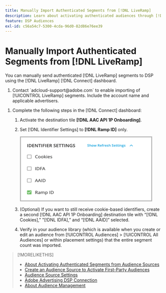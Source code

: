 ```yaml
---
title: Manually Import Authenticated Segments from [!DNL LiveRamp]
description: Learn about activating authenticated audiences through [!DNL LiveRamp].
feature: DSP Audiences
exl-id: c56a54c7-5300-4cda-96d0-82d86e76ee39
---
```

# Manually Import Authenticated Segments from [!DNL LiveRamp]

<!-- Title:
Workflow to Manually Import Authenticated Segments from [!DNL LiveRamp]
Manually Activate Authenticated Segments from [!DNL LiveRamp]
Manually Activate Authenticated Segments from Universal ID partners

If I change it, update filename, create a redirect from the old page to the new one, and update all x-refs.
-->

You can manually send authenticated [!DNL LiveRamp] segments to DSP using the [!DNL LiveRamp] [!DNL Connect] dashboard. 

1. <!-- Verify this -->Contact `adcloud-support@adobe.com` to enable importing of [!UICONTROL LiveRamp] segments. Include the account name and applicable advertisers.

<!--Is this necessary for this process, too?

1. For measurement using [[!DNL Adobe] [!DNL Analytics for Advertising]](/help/integrations/analytics/overview.md):

   Measurement requires all [prerequisites for implementing [!DNL Analytics for Advertising]](/help/integrations/analytics/prerequisites.md) and the [AMO ID and EF ID in your tracking URLs](/help/integrations/analytics/ids.md). In addition, you must deploy a second JavaScript tag for [!DNL RampIDs] on your webpages to match onsite events to ad impressions. Contact your Adobe Account Team to get the tag and instructions for where to implement it.

-->

1. Complete the following steps in the [!DNL Connect] dashboard:

   1. Activate the destination tile **[!DNL AAC API 1P Onboarding]**.

   1. Set [!DNL Identifier Settings] to **[!DNL Ramp ID]** only.

      ![Identifier settings](/help/dsp/assets/liveramp-tile-settings.png)

   1. (Optional) If you want to still receive cookie-based identifiers, create a second [!DNL AAC API 1P Onboarding] destination tile with “[!DNL Cookies],” "[!DNL IDFA],” and “[!DNL AAID]” selected.

   1. Verify in your audience library (which is available when you create or edit an audience from [!UICONTROL Audiences] > [!UICONTROL All Audiences] or within placement settings) that the entire segment count was imported.

>[!MORELIKETHIS]
>
>* [About Activating Authenticated Segments from Audience Sources](source-about.md)
>* [Create an Audience Source to Activate First-Party Audiences](source-create.md)
>* [Audience Source Settings](source-settings.md)
>* [Adobe Advertising DSP Connection](https://experienceleague.adobe.com/docs/experience-platform/destinations/catalog/advertising/adobe-advertising-cloud-connection.html)
>* [About Audience Management](/help/dsp/audiences/audience-about.md)
